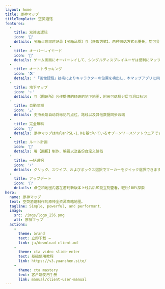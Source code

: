 ```yaml
---
layout: home
title: 原神マップ
titleTemplate: 空荧酒馆
features:
  - 
    title: 双筛选逻辑
    icon: '🦾'
    details: 宝箱点位同时记录【宝箱品质】与【获取方式】。两种筛选方式无重叠，均可显示指定地区所有【宝箱、宝箱相关】点位
  - 
    title: オーバーレイモード
    icon: '🎪'
    details: ゲーム画面にオーバーレイして、シングルディスプレイユーザは便利にマップをチェックする。
  - 
    title: オートトラッキング
    icon: '🛠'
    details: '「画像認識」技術によりキャラクターの位置を検出し、本マップアプリに同期表示されます、まるでゲーム内マップのようです。'
  - 
    title: 地下マップ
    icon: '✨'
    details: 与【图研所】合作提供的精确的地下地图，附带可选择分层与洞口标识
  - 
    title: 自動同期
    icon: '☁️'
    details: 支持云端自动将标记的点位、路线以及其他数据同步云端
  - 
    title: 完全無料
    icon: '🎉'
    details: 原神マップはMulanPSL-1.0を基づいているオプーンソースソフトウエアです。 広告なし無課金でご利用いただけます。
  - 
    title: ルート計画
    icon: '🚩'
    details: 用【画板】制作、编辑以及备份自定义路线
  - 
    title: 一括選択
    icon: '⚡'
    details: クリック、スワイプ、およびボックス選択でマーカーをクイック選択できます。
  - 
    title: アップデート
    icon: '🚀'
    details: 点位和地图内容在游戏新版本上线后后即能立刻查看，轻松100%探索
hero:
  name: 原神マップ
  text: 空荧酒馆制作的原神全资源攻略地图。
  tagline: Simple, powerful, and performant.
  image:
    src: /imgs/logo_256.png
    alt: 原神マップ
  actions:
    - 
      theme: brand
      text: 立即下载 →
      link: ja/download-client.md
    - 
      theme: cta video slide-enter
      text: 基础使用教程
      link: https://v3.yuanshen.site/
    - 
      theme: cta mastery
      text: 客户端使用手册
      link: manual/client-user-manual
---
```


<script setup>
import '../.vitepress/theme/styles/home-links.css'
</script>
